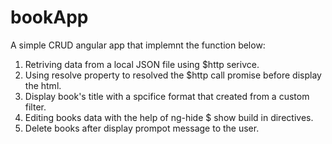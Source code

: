 # bookApp

A simple CRUD angular app that implemnt the function below:
1. Retriving data from a local JSON file using $http serivce.
2. Using resolve property to resolved the $http call promise before display the html.
3. Display book's title with a spcifice format that created from a custom filter.
4. Editing books data with the help of ng-hide $ show build in directives.
5. Delete books after display prompot message to the user.
